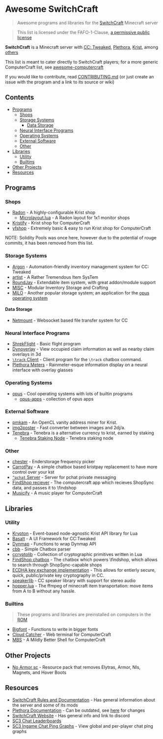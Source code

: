 # Awesome SwitchCraft

> Awesome programs and libraries for the [SwitchCraft](https://sc3.io/) Minecraft server

> This list is licensed under the FAFO-1-Clause, [a permissive public license](https://github.com/aspen-reeves/FAFO-PL)

**SwitchCraft** is a Minecraft server with [CC: Tweaked](https://github.com/cc-tweaked/CC-Tweaked), [Plethora](https://github.com/SwitchCraftCC/Plethora-Fabric), [Krist](https://github.com/tmpim/Krist), among [others](https://github.com/SwitchCraftCC)

This list is meant to cater directly to SwitchCraft players; for a more generic ComputerCraft list, see [awesome-computercraft](https://github.com/tomodachi94/awesome-computercraft)

If you would like to contribute, read [CONTRIBUTING.md](./CONTRIBUTING.md) (or just create an issue with the program and a link to its source or wiki)

## Contents

- [Programs](#programs)
  - [Shops](#shops)
  - [Storage Systems](#storage-systems)
    - [Data Storage](#data-storage)
  - [Neural Interface Programs](#neural-interface-programs)
  - [Operating Systems](#operating-systems)
  - [External Software](#external-software)
  - [Other](#other)
- [Libraries](#libraries)
  - [Utility](#utility)
  - [Builtins](#builtins)
- [Other Projects](#other-projects)
- [Resources](#resources)

## Programs

### Shops

- [Radon](https://github.com/Allymonies/Radon) - A highly-configurable Krist shop
  - [Microlayout.lua](https://gist.github.com/umnikos/3c8b2f99ae9df0a4f00744437d579cee) - A Radon layout for 1x1 monitor shops
- [Kristify](https://github.com/Kristify/Kristify) - Krist shop for ComputerCraft
- [yfshop](https://github.com/yourfriendoss/yfshop) - Extremely basic & easy to run Krist shop for ComputerCraft


NOTE: Solidity Pools was once here, however due to the potential of rouge commits, it has been removed from this list.

### Storage Systems

- [Argon](https://github.com/Allymonies/Argon) - Automation-friendly inventory management system for CC: Tweaked
- [artist](https://github.com/SquidDev-CC/artist) - A Rather Tremendous Item SysTem
- [RoundJay](https://github.com/hugeblank/RoundJay) - Extendable item system, with great addon/module support
- [MISC](https://github.com/MasonGulu/CC-MISC) - Modular Inventory Storage and Crafting
- [MILO](https://github.com/kepler155c/opus-apps/tree/develop-1.8/milo) - Another popular storage system; an application for the [opus operating system](#operating-systems)

#### Data Storage

- [Netmount](https://github.com/tmpim/netmountcc) - Websocket based file transfer system for CC

### Neural Interface Programs

- [ShrekFlight](https://p.sc3.io/t6ZRrJutrN) - Basic flight program
- [Dynoverlay](https://p.sc3.io/EcMBeGtp7K) - View occupied claim information as well as nearby claim overlays in 3d
- [`\track` Client](https://p.sc3.io/wMnaMhYrWe) - Client program for the `\track` chatbox command.
- [Plethora Meters](https://github.com/Snowflake-Software/plethora-meters) - Rainmeter-esque information display on a neural interface with overlay glasses

### Operating Systems

- [opus](https://github.com/kepler155c/opus) - Cool operating systems with lots of builtin programs
  - [opus-apps](https://github.com/kepler155c/opus-apps) - collection of opus apps

### External Software

- [pmkam](https://github.com/migeyel/pmkam) - An OpenCL vanity address miner for Krist.
- [img2poster](https://github.com/PatriikPlays/img2poster) - Fast converter between images and 2dj/a.
- [Tenebra](https://github.com/Allymonies/Tenebra) - Tenebra is a alternative currency to krist, earned by staking
  - [Tenebra Staking Node](https://github.com/Allymonies/tenebrastakingnode) - Tenebra staking node

### Other

- [chester](https://p.sc3.io/qEDtRRMeny) - Enderstorage frequency picker
- [CarrotPay](https://github.com/scmcgowen/carrotpay) - A simple chatbox based kristpay replacement to have more control over your kst
- [`^pchat` Server](https://p.sc3.io/AcyUGmkyM7) - Server for pchat private messaging
- [FindShop reciever](https://github.com/slimit75/fs-reciever) - The computercraft app which recieves ShopSync data, and passes it to \findshop
- [Musicify](https://github.com/OmriOn/musicify) - A music player for ComputerCraft

## Libraries

### Utility

- [Krypton](https://github.com/Allymonies/Krypton) - Event-based node-agnostic Krist API library for Lua
- [Basalt](https://github.com/Pyroxenium/Basalt) - A UI Framework for CC:Tweaked
- [Dynmap](https://p.sc3.io/hxHMUvEx8y) - Functions to wrap Dynmap API
- [cbb](https://github.com/migeyel/cbb) - Simple Chatbox parser
- [ccryptolib](https://github.com/migeyel/ccryptolib) - Collection of cryptographic primitives written in Lua
- [FindShop chatbox](https://github.com/slimit75/findshop) - The chatbox which powers \findshop, which allows to search through ShopSync-capable shops
- [ECDHA key exchange implementation](https://www.computercraft.info/forums2/index.php?/topic/29803-elliptic-curve-cryptography/) - This allows for entierly secure, quick, public/private key cryptography in CC.
- [speakerlib](https://github.com/throughthefog/speakerlib) - CC speaker library with support for stereo audio
- [hopper.lua](https://github.com/umnikos/hopper.lua) - The ffmpeg of minecraft item transportation: move items from A to B without any hassle.

### Builtins

> These programs and libraries are preinstalled on computers in the [ROM](https://docs.sc3.io/faq/rom.html)

- [Bigfont](https://pastebin.com/3LfWxRWh) - Functions to write in bigger fonts
- [Cloud Catcher](https://cloud-catcher.squiddev.cc/) - Web terminal for ComputerCraft
- [MBS](https://github.com/SquidDev-CC/mbs) - A Mildly Better Shell for ComputerCraft

## Other Projects
- [No Armor sc](https://i.pixium.lol/no-armor-sc.zip) - Resource pack that removes Elytras, Armor, NIs, Magnets, and Hover Boots

## Resources

- [SwitchCraft Rules and Documentation](https://docs.sc3.io/) - Has general information about the server and some of its mods
- [Plethora Documentation](https://plethora.madefor.cc/) - Can be outdated, see [here](https://docs.sc3.io/whats-new/plethora.html) for changes
- [SwitchCraft Website](https://sc3.io) - Has general info and link to discord
- [SC3 Chat Leaderboards](https://leaderboard.yourfriend.lol/)
- [SC3 Ingame Chat Ping Graphs](https://forged.phd/scpings/) - View global and per-player chat ping graphs
